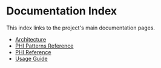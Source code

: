 # Documentation Index

This index links to the project's main documentation pages.

- [Architecture](ARCHITECTURE.md)
- [PHI Patterns Reference](PHI_PATTERNS.md)
- [PHI Reference](phi_reference.md)
- [Usage Guide](USAGE.md)
